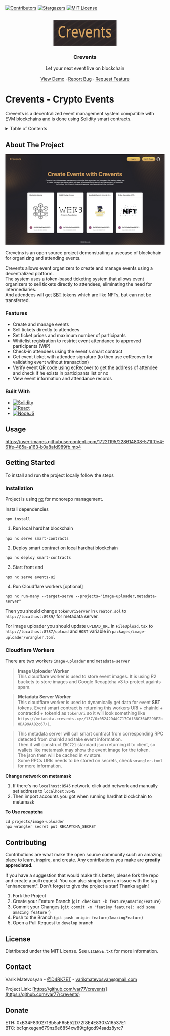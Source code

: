 <a name="readme-top"></a>
<!-- PROJECT SHIELDS -->
<!--
*** I'm using markdown "reference style" links for readability.
*** Reference links are enclosed in brackets [ ] instead of parentheses ( ).
*** See the bottom of this document for the declaration of the reference variables
*** for contributors-url, forks-url, etc. This is an optional, concise syntax you may use.
*** https://www.markdownguide.org/basic-syntax/#reference-style-links
-->
[![Contributors][contributors-shield]][contributors-url]
[![Stargazers][stars-shield]][stars-url]
[![MIT License][license-shield]][license-url]

<!-- PROJECT LOGO -->
<br />
<div align="center">
  <a href="https://github.com/var77/crevents">
    <img src="images/logo.png" alt="Logo" width="200" height="80">
  </a>

  <h3 align="center">Crevents</h3>

  <p align="center">
    Let your next event live on blockchain
    <br />
    <br />
    <a href="https://crevents.xyz">View Demo</a>
    ·
    <a href="https://github.com/var77/crevents/issues">Report Bug</a>
    ·
    <a href="https://github.com/var77/crevents/issues">Request Feature</a>
  </p>
</div>

# Crevents - Crypto Events

Crevents is a decentralized event management system compatible with EVM blockchains and is done using Solidity smart contracts.

<!-- TABLE OF CONTENTS -->
<details>
  <summary>Table of Contents</summary>
  <ol>
    <li>
      <a href="#about-the-project">About The Project</a>
      <ul>
        <li><a href="#built-with">Built With</a></li>
      </ul>
    </li>
    <li>
      <a href="#getting-started">Getting Started</a>
      <ul>
        <li><a href="#installation">Installation</a></li>
      </ul>
    </li>
    <li><a href="#usage">Usage</a></li>
    <li><a href="#contributing">Contributing</a></li>
    <li><a href="#license">License</a></li>
    <li><a href="#contact">Contact</a></li>
  </ol>
</details>


<!-- ABOUT THE PROJECT -->
## About The Project

[![Product Name Screen Shot][product-screenshot]](https://crevents.xyz)

Crevetns is an open source project demonstrating a usecase of blockchain for organizing and attending events.


Crevents allows event organizers to create and manage events using a decentralized platform.  
The system uses a token-based ticketing system that allows event organizers to sell tickets directly to attendees, eliminating the need for intermediaries.  
And attendees will get [SBT](https://github.com/var77/erc721a-sbt) tokens which are like NFTs, but can not be transferred.  

### Features

- Create and manage events
- Sell tickets directly to attendees
- Set ticket prices and maximum number of participants
- Whitelist registration to restrict event attendance to approved participants (WIP)
- Check-in attendees using the event's smart contract
- Get event ticket with attendee signature (to then use ecRecover for validating event without transaction)
- Verify event QR code using ecRecover to get the address of attendee and check if he exists in participants list or no
- View event information and attendance records


### Built With

* [![Solidity][Solidity]][Solidity-url]
* [![React][React.js]][React-url]
* [![NodeJS][NodeJS]][Node-url]

<!-- USAGE EXAMPLES -->
## Usage



https://user-images.githubusercontent.com/17221195/228614808-571ff0e4-61fe-485a-a163-b0a8afd989fb.mp4


<!-- GETTING STARTED -->
## Getting Started
To install and run the project locally follow the steps
### Installation

Project is using [nx](https://nx.dev/) for monorepo management.


Install dependencies
```
npm install
```

1. Run local hardhat blockchain
```
npx nx serve smart-contracts
```
2. Deploy smart contract on local hardhat blockchain
```
npx nx deploy smart-contracts
```
3. Start front end
```
npx nx serve events-ui
```
4. Run Cloudflare workers [optional]
```
npx nx run-many --target=serve --projects="image-uploader,metadata-server"
```
Then you should change `tokenUriServer` in `Creator.sol` to `http://localhost:8989/` for metadata server.

For image uploader you should update `UPLOAD_URL` in `FileUpload.tsx` to `http://localhost:8787/upload` and `HOST` variable in `packages/image-uploader/wrangler.toml`

### Cloudflare Workers
There are two workers `image-uploader` and `metadata-server`

>**Image Uploader Worker**  
>This cloudflare worker is used to store event images. It is using R2 buckets to store images and Google Recaptcha v3 to protect againts spam.

>**Metadata Server Worker**  
>This cloudflare worker is used to dynamically get data for event **SBT** tokens. Event smart contract is returning this workers URI + chainId + contractId + tokenId as `tokenUri` 
so it will look something like `https://metadata.crevents.xyz/137/0x05242D4AC717Cdf38C36AF290F2b0DA99AA82c67/1`.


>This metadata server will call smart contract from corresponding RPC detected from chainId and take event information.  
>Then it will construct `ERC721` standard json returning it to client, so wallets like metamask may show the event image for the token.  
>The json then will be cached in `KV` store.  
>Some RPCs URIs needs to be stored on secrets, check `wrangler.toml` for more information.  

**Change network on metamask**
1. If there's no `localhost:8545` network, click add network and manually set address to `localhost:8545`
2. Then import accounts you got when running hardhat blockchain to metamask


**To Use recaptcha**
```
cd projects/image-uploader
npx wrangler secret put RECAPTCHA_SECRET
```

<!-- CONTRIBUTING -->
## Contributing

Contributions are what make the open source community such an amazing place to learn, inspire, and create. Any contributions you make are **greatly appreciated**.

If you have a suggestion that would make this better, please fork the repo and create a pull request. You can also simply open an issue with the tag "enhancement".
Don't forget to give the project a star! Thanks again!

1. Fork the Project
2. Create your Feature Branch (`git checkout -b feature/AmazingFeature`)
3. Commit your Changes (`git commit -m 'feat(my feature): add some amazing feature'`)
4. Push to the Branch (`git push origin feature/AmazingFeature`)
5. Open a Pull Request to `develop` branch


<!-- LICENSE -->
## License

Distributed under the MIT License. See `LICENSE.txt` for more information.


<!-- CONTACT -->
## Contact

Varik Matevosyan - [@D4RK7ET](https://twitter.com/D4RK7ET) - varikmatevosyan@gmail.com

Project Link: [https://github.com/var77/crevents](https://github.com/var77/crevents)

## Donate
ETH: 0xB34F830271Bb5aF65E52D72f8E4E8307A16537E1  
BTC: bc1qnxegen679nz6e6854xw89tgfgcd94sadz8yrc7  
<!-- MARKDOWN LINKS & IMAGES -->
<!-- https://www.markdownguide.org/basic-syntax/#reference-style-links -->
[contributors-shield]: https://img.shields.io/github/contributors/var77/crevents.svg?style=for-the-badge&v=1
[contributors-url]: https://github.com/var77/crevents/graphs/contributors
[stars-shield]: https://img.shields.io/github/stars/var77/crevents.svg?style=for-the-badge&v=1
[stars-url]: https://github.com/var77/crevents
[license-shield]: https://img.shields.io/github/license/var77/crevents.svg?style=for-the-badge&v=1
[license-url]: https://github.com/var77/crevents/blob/master/LICENSE.txt
[product-screenshot]: images/screenshot.png
[Solidity]: https://img.shields.io/badge/Solidity-e6e6e6?style=for-the-badge&logo=solidity&logoColor=black
[Solidity-url]: https://soliditylang.org/
[NodeJS]: https://img.shields.io/badge/Node.js-43853D?style=for-the-badge&logo=node.js&logoColor=white
[Node-url]: https://nodejs.org
[React.js]: https://img.shields.io/badge/React-20232A?style=for-the-badge&logo=react&logoColor=61DAFB
[React-url]: https://reactjs.org/

